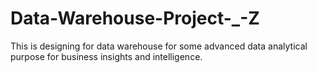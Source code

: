 # Data-Warehouse-Project-_-Z
This is designing for data warehouse for some advanced data analytical purpose for business insights and intelligence. 
